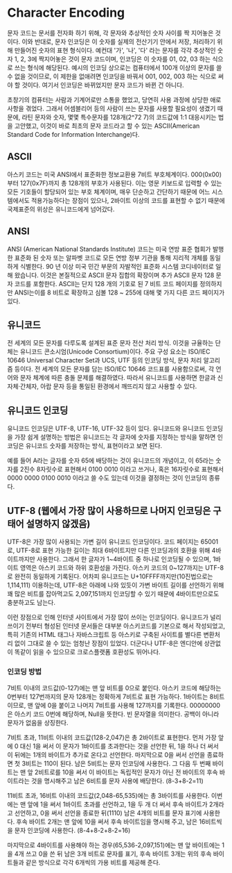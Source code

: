 # Character Encoding
문자 코드는 문서를 전자화 하기 위해, 각 문자와 추상적인 숫자 사이를 짝 지어놓은 것이다. 이와 반대로, 문자 인코딩은 이 숫자를 실제의 전산기기 안에서 저장, 처리하기 위해 만들어진 숫자의 표현 형식이다. 예컨대 '가', '나', '다' 라는 문자를 각각 추상적인 숫자 1, 2, 3에 짝지어놓은 것이 문자 코드이며, 인코딩은 이 숫자를 01, 02, 03 하는 식으로 쓰는 형식에 해당된다. 예시의 인코딩 상으로는 컴퓨터에서 100개 이상의 문자를 쓸수 없을 것이므로, 이 제한을 없애려면 인코딩을 바꿔서 001, 002, 003 하는 식으로 써야 할 것이다. 여기서 인코딩은 바뀌었지만 문자 코드가 바뀐 건 아니다.

초창기의 컴퓨터는 사람과 기계어로만 소통을 했었고, 당연히 사용 과정에 상당한 애로사항을 겪었다. 그래서 어셈블리어 등의 사람이 쓰는 문자를 사용할 필요성이 생겼기 때문에, 라틴 문자와 숫자, 몇몇 특수문자를 128개(2^72
7)의 코드값에 1:1 대응시키는 법을 고안했고, 이것이 바로 최초의 문자 코드라고 할 수 있는 ASCII(American Standard Code for Information Interchange)다.

## ASCII
아스키 코드는 미국 ANSI에서 표준화한 정보교환용 7비트 부호체계이다. 000(0x00)부터 127(0x7F)까지 총 128개의 부호가 사용된다. 이는 영문 키보드로 입력할 수 있는 모든 기호들이 할당되어 있는 부호 체계이며, 매우 단순하고 간단하기 때문에 어느 시스템에서도 적용가능하다는 장점이 있으나, 2바이트 이상의 코드를 표현할 수 없기 때문에 국제표준의 위상은 유니코드에게 넘어갔다.

## ANSI
ANSI (American National Standards Institute) 코드는 미국 연방 표준 협회가 발행 한 표준화 된 숫자 또는 알파벳 코드로 모든 연방 정부 기관을 통해 지리적 개체를 동일하게 식별한다. 90 년 이상 미국 민간 부문의 자발적인 표준화 시스템 코디네이터로 일해 왔습니다. 이것은 본질적으로 ASCII 문자 집합의 확장이며 추가 ASCII 문자 128 문자 코드를 포함한다. ASCII는 단지 128 개의 기호로 된 7 비트 코드 페이지를 정의하지만 ANSI는이를 8 비트로 확장하고 심볼 128 ~ 255에 대해 몇 가지 다른 코드 페이지가 있다.

## 유니코드
전 세계의 모든 문자를 다루도록 설계된 표준 문자 전산 처리 방식. 이것을 규율하는 단체는 유니코드 콘소시엄(Unicode Consortium)이다. 주요 구성 요소는 ISO/IEC 10646 Universal Character Set과 UCS, UTF 등의 인코딩 방식, 문자 처리 알고리즘 등이다. 전 세계의 모든 문자를 담는 ISO/IEC 10646 코드표를 사용함으로써, 각 언어와 문자 체계에 따른 충돌 문제를 해결하였다. 따라서 유니코드를 사용하면 한글과 신자체·간체자, 아랍 문자 등을 통일된 환경에서 깨뜨리지 않고 사용할 수 있다.

## 유니코드 인코딩
유니코드 인코딩은 UTF-8, UTF-16, UTF-32 등이 있다.
유니코드와 유니코드 인코딩을 가장 쉽게 설명하는 방법은 유니코드는 각 글자에 숫자를 지정하는 방식을 말하면 인코딩은 유니코드 숫자를 저장하는 방식, 표현이라고 보면 된다.

예를 들어 A라는 글자를 숫자 65에 배당하는 것이 유니코드의 개념이고, 이 65라는 숫자를 2진수 8자릿수로 표현해서 0100 0010 이라고 쓰거나, 혹은 16자릿수로 표현해서 0000 0000 0100 0010 이라고 쓸 수도 있는데 이것을 결정하는 것이 인코딩의 종류다.

## UTF-8 (웹에서 가장 많이 사용하므로 나머지 인코딩은 구태어 설명하지 않겠음)
UTF-8은 가장 많이 사용되는 가변 길이 유니코드 인코딩이다. 코드 페이지는 65001로, UTF-8로 표현 가능한 길이는 최대 6바이트지만 다른 인코딩과의 호환을 위해 4바이트까지만 사용한다. 그래서 한 글자가 1~4바이트 중 하나로 인코딩될 수 있으며, 1바이트 영역은 아스키 코드와 하위 호환성을 가진다. 아스키 코드의 0~127까지는 UTF-8로 완전히 동일하게 기록된다.  어차피 유니코드는 U+10FFFF까지만(10진법으로는 1,114,111) 이용하는데, UTF-8은 아래에 나와 있듯이 가변 바이트 길이를 선언하기 위해 꽤 많은 비트를 잡아먹고도 2,097,151까지 인코딩할 수 있기 때문에 4바이트만으로도 충분하고도 남는다.

이런 장점으로 인해 인터넷 사이트에서 가장 많이 쓰이는 인코딩이다. 유니코드가 널리 쓰이기 전부터 형성된 인터넷 문서들은 대부분 아스키코드를 기본으로 해서 작성되었고, 특히 기존의 HTML 태그나 자바스크립트 등 아스키로 구축된 사이트를 별다른 변환처리 없이 그대로 쓸 수 있는 엄청난 장점이 있었다. 더군다나 UTF-8은 엔디안에 상관없이 똑같이 읽을 수 있으므로 크로스플랫폼 호환성도 뛰어나다.


### 인코딩 방법
7비트 이내의 코드값(0-127)에는 맨 앞 비트를 0으로 붙인다. 아스키 코드에 해당하는 0번부터 127번까지의 문자 128개는 정확하게 7비트로 표현 가능하다. 1바이트는 8비트이므로, 맨 앞에 0을 붙이고 나머지 7비트를 사용해 127까지를 기록한다. 00000000은 아스키 코드 0번에 해당하며, Null을 뜻한다. 빈 문자열을 의미한다. 공백이 아니라 문자가 없음을 상징한다.

7비트 초과, 11비트 이내의 코드값(128-2,047)은 총 2바이트로 표현한다. 먼저 가장 앞에 0 대신 1을 써서 이 문자가 1바이트를 초과한다는 것을 선언한 뒤, 1을 하나 더 써서 이 뒤에는 1개의 바이트가 추가로 온다고 선언한다. 마지막으로 0을 써서 선언을 종료하면 첫 3비트는 110이 된다. 남은 5비트는 문자 인코딩에 사용한다. 그 다음 두 번째 바이트는 맨 앞 2비트로를 10을 써서 이 바이트는 독립적인 문자가 아닌 전 바이트의 후속 바이트라는 것을 명시해주고 남은 6비트를 문자 사용에 배당한다. (8-3+8-2=11)

11비트 초과, 16비트 이내의 코드값(2,048-65,535)에는 총 3바이트를 사용한다. 이번에는 맨 앞에 1을 써서 1바이트 초과를 선언하고, 1을 두 개 더 써서 후속 바이트가 2개라고 선언하고, 0을 써서 선언을 종료한 뒤(1110) 남은 4개의 비트를 문자 표기에 사용한다. 후속 바이트 2개는 맨 앞에 10을 써서 후속 바이트임을 명시해 주고, 남은 16비트씩을 문자 인코딩에 사용한다. (8-4+8-2+8-2=16)

마지막으로 4바이트를 사용해야 하는 경우(65,536-2,097,151)에는 맨 앞 바이트에는 1을 4개 쓰고 0을 쓴 뒤 남은 3개 비트로 문자를 표기, 후속 바이트 3개는 위의 후속 바이트들과 같은 방식으로 각각 6개씩의 가용 비트를 제공해 준다.
